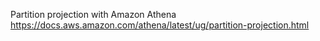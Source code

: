 Partition projection with Amazon Athena
https://docs.aws.amazon.com/athena/latest/ug/partition-projection.html
